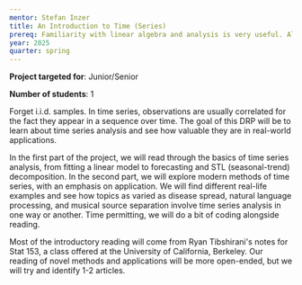 ```yaml
---
mentor: Stefan Inzer
title: An Introduction to Time (Series)
prereq: Familiarity with linear algebra and analysis is very useful. Also helpful will be familiarity with linear regression, the normal distribution, and some experience in R or in Python (like STAT 311).
year: 2025
quarter: spring
---
```


**Project targeted for**: Junior/Senior

**Number of students**: 1

Forget i.i.d. samples. In time series, observations are usually correlated for the fact they appear in a sequence over time. The goal of this DRP will be to learn about time series analysis and see how valuable they are in real-world applications.

In the first part of the project, we will read through the basics of time series analysis, from fitting a linear model to forecasting and  STL (seasonal-trend) decomposition. In the second part, we will explore modern methods of time series, with an emphasis on application. We will find different real-life examples and see how topics as varied as disease spread, natural language processing, and musical source separation involve time series analysis in one way or another. Time permitting, we will do a bit of coding alongside reading.

Most of the introductory reading will come from Ryan Tibshirani's notes for Stat 153, a class offered at the University of California, Berkeley.  Our reading of novel methods and applications will be more open-ended, but we will try and identify 1-2 articles.